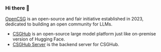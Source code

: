 ### Hi there 👋

[OpenCSG](https://github.com/OpenCSGs) is an open-source and fair initiative established in 2023, dedicated to building an open community for LLMs.
- [CSGHub](https://github.com/OpenCSGs/csghub) is an open-source large model platform just like on-premise version of Hugging Face.
- [CSGHub Server](https://github.com/OpenCSGs/csghub-server) is the backend server for CSGHub.

